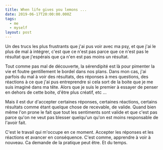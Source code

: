 ```yaml
---
title: When life gives you lemons ...
date: 2019-06-17T20:00:00.000Z
tags:
  - me
  - myself
layout: post
---
```

Un des trucs les plus frustrants que j'ai pus voir avec ma psy, et que j'ai le plus de mal à intégrer, c'est que ce n'est pas parce que ce n'est pas le résultat que j'espérais que ça n'en est pas moins un résultat. 

Tout comme pas mal de découverte, la sérendipité est là pour pimenter la vie et foutre gentillement le bordel dans nos plans. Dans mon cas, j'ai parfois du mal à voir des résultats, des réponses à mes questions, des réactions à ce que j'ai pus entreprendre si cela sort de la boite que je me suis imaginé dans ma tête. Alors que je suis le premier à essayer de penser en dehors de cette boite, d'être plus créatif, etc ... 

Mais il est dur d'accepter certaines réponses, certaines réactions, certains résultats comme étant quelque chose de recevable, de valide. Quand bien même l'on prone le fait que tout les sentiments sont valide et que c'est pas parce qu'on ne veut pas blesser quelqu'un qu'on est moins responsable de l'avoir fait.

C'est le travail qui m'occupe en ce moment. Accepter les réponses et les réactions et avancer en conséquence. C'est comme, apprendre à voir à nouveau. Ca demande de la pratique peut être. Et du temps.
